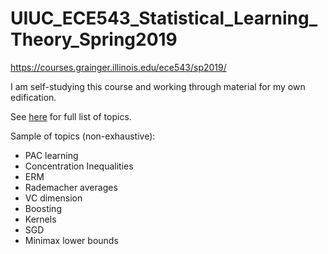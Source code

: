# UIUC_ECE543_Statistical_Learning_Theory_Spring2019

https://courses.grainger.illinois.edu/ece543/sp2019/

I am self-studying this course and working through material for my own edification.

See [here](https://courses.grainger.illinois.edu/ece543/sp2019/lecture%20schedule.pdf) for full list of topics.

Sample of topics (non-exhaustive):
- PAC learning
- Concentration Inequalities
- ERM
- Rademacher averages
- VC dimension
- Boosting
- Kernels
- SGD
- Minimax lower bounds
